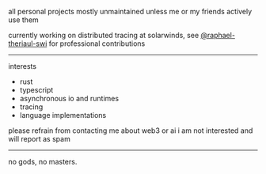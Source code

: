 all personal projects mostly unmaintained unless me or my friends actively use them

currently working on distributed tracing at solarwinds, see [@raphael-theriaul-swi](https://github.com/raphael-theriault-swi) for professional contributions

---

interests

- rust
- typescript
- asynchronous io and runtimes
- tracing
- language implementations

please refrain from contacting me about web3 or ai i am not interested and will report as spam

---

no gods, no masters.
